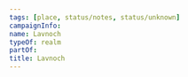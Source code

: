```yaml
---
tags: [place, status/notes, status/unknown]
campaignInfo:
name: Lavnoch
typeOf: realm
partOf:
title: Lavnoch
---
```







